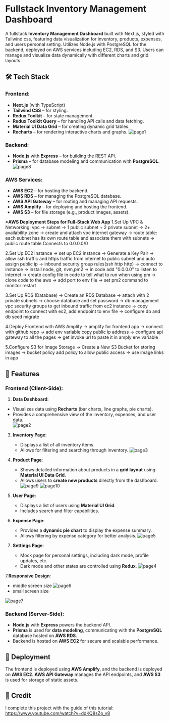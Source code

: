
# Fullstack Inventory Management Dashboard

A fullstack **Inventory Management Dashboard** built with Next.js, styled with Tailwind css, featuring data visualization for inventory, products, expenses, and users personal setting. 
Utilizes Node.js with PostgreSQL for the backend,  deployed on AWS services including EC2, RDS, and S3. 
Users can manage and visualize data dynamically with different charts and grid layouts.

## 🛠️ **Tech Stack**
### **Frontend**:
- **Next.js** (with TypeScript)  
- **Tailwind CSS** – for styling.
- **Redux Toolkit** – for state management.
- **Redux Toolkit Query** – for handling API calls and data fetching.
- **Material UI Data Grid** – for creating dynamic grid tables.
- **Recharts** – for rendering interactive charts and graphs.
 ![page1](https://github.com/user-attachments/assets/ba19ae1e-5adb-4164-96c6-e7fd6cf5faa2)


### **Backend**:
- **Node.js** with **Express** – for building the REST API.
- **Prisma** – for database modeling and communication with **PostgreSQL**.
![page8](https://github.com/user-attachments/assets/a3020202-8de0-4504-96e0-1a2fc4204a60)

### **AWS Services**:
- **AWS EC2** – for hosting the backend.
- **AWS RDS** – for managing the PostgreSQL database.
- **AWS API Gateway** – for routing and managing API requests.
- **AWS Amplify** – for deploying and hosting the frontend.
- **AWS S3** – for file storage (e.g., product images, assets).

**>AWS Deployment Steps for Full-Stack Web App** 
1.Set Up VPC & Networking: 
vpc ->  subnet -> 1 public subnet + 2 private subnet -> 2+ availability zone -> create and attach vpc internet gateway -> route table: each subnet has its own route table and associate them with subnets -> public route table Connects to 0.0.0.0/0 

2.Set Up EC2 Instance
-> set up EC2 instance -> Generate a Key Pair -> allow ssh traffic and https traffic from internet to public subnet and auto assign public ip -> inbound security group rules(ssh http http) -> connect to instance -> install node, git, nvm,pm2 -> in code add "0.0.0.0" to listen to internet -> create config file in code to tell what to run when using pm -> clone code to the aws -> add port to env file ->  set pm2 command to monitor restart

3.Set Up RDS (Database)
 -> Create an RDS Database -> attach with 2 private subnets -> choose database and set password -> db management vpc security groups to get inbound traffic from ec2 instance -> copy endpoint to connect with ec2, add endpoint to env file -> configure db and db seed migrate 

4.Deploy Frontend with AWS Amplify
 ->  amplify for frontend app -> connect with github repo -> add env variable copy public ip address -> configure api gateway to all the pages ->  get invoke url to paste it in amply env variable 

5.Configure S3 for Image Storage
-> Create a New S3 Bucket for storing images -> bucket policy add policy to allow public access ->  use image links in app 

## 🌟 **Features**

### **Frontend (Client-Side)**:
1. **Data Dashboard**:
- Visualizes data using **Recharts** (bar charts, line graphs, pie charts).        
- Provides a comprehensive view of the inventory, expenses, and user data.      
 ![page2](https://github.com/user-attachments/assets/1d9bd530-e436-44cc-bc4b-846e38e193bd)

3. **Inventory Page**:
   - Displays a list of all inventory items.
   - Allows for filtering and searching through inventory.
![page3](https://github.com/user-attachments/assets/b50e352c-bafd-4608-9b75-c5d75a7a4bc5)

4. **Product Page**:
   - Shows detailed information about products in a **grid layout** using **Material UI Data Grid**.
   - Allows users to **create new products** directly from the dashboard.
![page9](https://github.com/user-attachments/assets/0b9074fe-af1d-434d-8969-9a133b3cfbf8)
![page10](https://github.com/user-attachments/assets/b7785885-13c7-4db7-82e1-fbb44488c455)

5. **User Page**:
   - Displays a list of users using **Material UI Grid**.
   - Includes search and filter capabilities.

6. **Expense Page**:
   - Provides a **dynamic pie chart** to display the expense summary.
   - Allows filtering by expense category for better analysis.
![page5](https://github.com/user-attachments/assets/15254d42-59d9-4e17-bd6e-95d7994fabd7)

7. **Settings Page**:
   - Mock page for personal settings, including dark mode, profile updates, etc.
   - Dark mode and other states are controlled using **Redux**.
![page4](https://github.com/user-attachments/assets/85973938-ac06-4c60-a892-74e03fcfb6f8)

7.**Responsive Design**:
- middle screen size
![page6](https://github.com/user-attachments/assets/07d63768-c8a4-4a44-9cd7-2e051e0482a0)
- small screen size

![page7](https://github.com/user-attachments/assets/160b0495-62f7-4e24-a1a1-6fe13799495c)


### **Backend (Server-Side)**:
- **Node.js** with **Express** powers the backend API.
- **Prisma** is used for **data modeling**, communicating with the **PostgreSQL** database hosted on **AWS RDS**.
- Backend is hosted on **AWS EC2** for secure and scalable performance.
  
## 🚀 **Deployment**
The frontend is deployed using **AWS Amplify**, and the backend is deployed on **AWS EC2**. **AWS API Gateway** manages the API endpoints, and **AWS S3** is used for storage of static assets.
  

## 🤝 **Credit**
I complete this project with the guide of this tutorial: https://www.youtube.com/watch?v=ddKQ8sZo_v8
